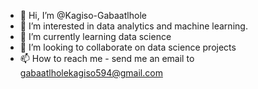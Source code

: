 - 👋 Hi, I’m @Kagiso-Gabaatlhole
- 👀 I’m interested in data analytics and machine learning.
- 🌱 I’m currently learning data science
- 💞️ I’m looking to collaborate on data science projects
- 📫 How to reach me - send me an email to gabaatlholekagiso594@gmail.com


<!---
Kagiso-Gabaatlhole/Kagiso-Gabaatlhole is a ✨ special ✨ repository because its `README.md` (this file) appears on your GitHub profile.
You can click the Preview link to take a look at your changes.
--->
